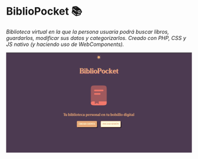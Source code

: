 # BiblioPocket 📚
_Biblioteca virtual en la que la persona usuaria podrá buscar libros, guardarlos, modificar sus datos y categorizarlos. Creado con PHP, CSS y JS nativo (y haciendo uso de WebComponents)._

<img src="demo/demo_pantalla_inicial.png" alt="Captura de pantalla de la vista inicial de BiblioPocket 📚" >